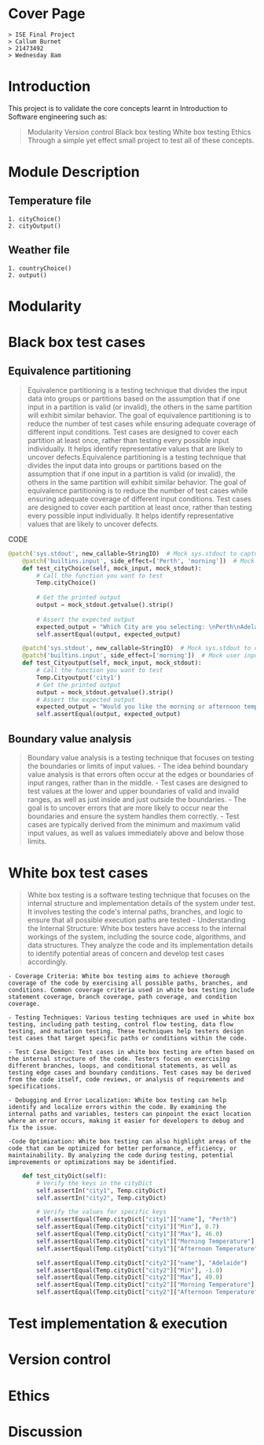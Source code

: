 # Cover Page
    > ISE Final Project
    > Callum Burnet
    > 21473492
    > Wednesday 8am
# Introduction
This project is to validate the core concepts learnt in Introduction to Software engineering such as:
> Modularity
> Version control
> Black box testing
> White box testing
> Ethics
Through a simple yet effect small project to test all of these concepts.
# Module Description
## Temperature file
    1. cityChoice()
    2. cityOutput()
## Weather file
    1. countryChoice()
    2. output()
# Modularity

# Black box test cases
## Equivalence partitioning
> Equivalence partitioning is a testing technique that divides the input data into groups or partitions based on the assumption that if one input in a partition is valid (or invalid), the others in the same partition will exhibit similar behavior.
> The goal of equivalence partitioning is to reduce the number of test cases while ensuring adequate coverage of different input conditions.
Test cases are designed to cover each partition at least once, rather than testing every possible input individually.
> It helps identify representative values that are likely to uncover defects.Equivalence partitioning is a testing technique that divides the input data into groups or partitions based on the assumption that if one input in a partition is valid (or invalid), the others in the same partition will exhibit similar behavior.
> The goal of equivalence partitioning is to reduce the number of test cases while ensuring adequate coverage of different input conditions.
> Test cases are designed to cover each partition at least once, rather than testing every possible input individually.
It helps identify representative values that are likely to uncover defects.

CODE
```Python
@patch('sys.stdout', new_callable=StringIO)  # Mock sys.stdout to capture print statements
    @patch('builtins.input', side_effect=['Perth', 'morning'])  # Mock user input
    def test_cityChoice(self, mock_input, mock_stdout):
        # Call the function you want to test
        Temp.cityChoice()
        
        # Get the printed output
        output = mock_stdout.getvalue().strip()
        
        # Assert the expected output
        expected_output = "Which City are you selecting: \nPerth\nAdelaide\nWould you like the morning or afternoon temperature?\nThe morning temperature of Perth is 18.2"
        self.assertEqual(output, expected_output)

    @patch('sys.stdout', new_callable=StringIO)  # Mock sys.stdout to capture print statements
    @patch('builtins.input', side_effect=['morning'])  # Mock user input
    def test_Cityoutput(self, mock_input, mock_stdout):
        # Call the function you want to test
        Temp.Cityoutput('city1')
        # Get the printed output
        output = mock_stdout.getvalue().strip()
        # Assert the expected output
        expected_output = "Would you like the morning or afternoon temperature?\nThe morning temperature of Perth is 18.2"
        self.assertEqual(output, expected_output)
```
## Boundary value analysis
> Boundary value analysis is a testing technique that focuses on testing the boundaries or limits of input values.
    - The idea behind boundary value analysis is that errors often occur at the edges or boundaries of input ranges, rather than in the middle.
    - Test cases are designed to test values at the lower and upper boundaries of valid and invalid ranges, as well as just inside and just outside the boundaries.
    - The goal is to uncover errors that are more likely to occur near the boundaries and ensure the system handles them correctly.
    - Test cases are typically derived from the minimum and maximum valid input values, as well as values immediately above and below those limits.

# White box test cases
>White box testing is a software testing technique that focuses on the internal structure and implementation details of the system under test. It involves testing the code's internal paths, branches, and logic to ensure that all possible execution paths are tested
    - Understanding the Internal Structure: White box testers have access to the internal workings of the system, including the source code, algorithms, and data structures. They analyze the code and its implementation details to identify potential areas of concern and develop test cases accordingly.

    - Coverage Criteria: White box testing aims to achieve thorough coverage of the code by exercising all possible paths, branches, and conditions. Common coverage criteria used in white box testing include statement coverage, branch coverage, path coverage, and condition coverage.

    - Testing Techniques: Various testing techniques are used in white box testing, including path testing, control flow testing, data flow testing, and mutation testing. These techniques help testers design test cases that target specific paths or conditions within the code.

    - Test Case Design: Test cases in white box testing are often based on the internal structure of the code. Testers focus on exercising different branches, loops, and conditional statements, as well as testing edge cases and boundary conditions. Test cases may be derived from the code itself, code reviews, or analysis of requirements and specifications.

    - Debugging and Error Localization: White box testing can help identify and localize errors within the code. By examining the internal paths and variables, testers can pinpoint the exact location where an error occurs, making it easier for developers to debug and fix the issue.

    -Code Optimization: White box testing can also highlight areas of the code that can be optimized for better performance, efficiency, or maintainability. By analyzing the code during testing, potential improvements or optimizations may be identified.
```python
    def test_cityDict(self):
        # Verify the keys in the cityDict
        self.assertIn("city1", Temp.cityDict)
        self.assertIn("city2", Temp.cityDict)

        # Verify the values for specific keys
        self.assertEqual(Temp.cityDict["city1"]["name"], "Perth")
        self.assertEqual(Temp.cityDict["city1"]["Min"], 0.7)
        self.assertEqual(Temp.cityDict["city1"]["Max"], 46.0)
        self.assertEqual(Temp.cityDict["city1"]["Morning Temperature"], 18.2)
        self.assertEqual(Temp.cityDict["city1"]["Afternoon Temperature"], 23.0)

        self.assertEqual(Temp.cityDict["city2"]["name"], "Adelaide")
        self.assertEqual(Temp.cityDict["city2"]["Min"], -1.0)
        self.assertEqual(Temp.cityDict["city2"]["Max"], 49.0)
        self.assertEqual(Temp.cityDict["city2"]["Morning Temperature"], 16.5)
        self.assertEqual(Temp.cityDict["city2"]["Afternoon Temperature"], 21.0)
```
# Test implementation & execution
# Version control
# Ethics
# Discussion
